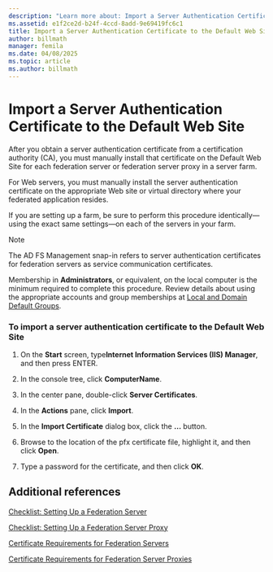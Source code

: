 ```yaml
---
description: "Learn more about: Import a Server Authentication Certificate to the Default Web Site"
ms.assetid: e1f2ce2d-b24f-4ccd-8add-9e69419fc6c1
title: Import a Server Authentication Certificate to the Default Web Site
author: billmath
manager: femila
ms.date: 04/08/2025
ms.topic: article
ms.author: billmath
---
```


# Import a Server Authentication Certificate to the Default Web Site

After you obtain a server authentication certificate from a certification authority \(CA\), you must manually install that certificate on the Default Web Site for each federation server or federation server proxy in a server farm.

For Web servers, you must manually install the server authentication certificate on the appropriate Web site or virtual directory where your federated application resides.

If you are setting up a farm, be sure to perform this procedure identically—using the exact same settings—on each of the servers in your farm.

> [!NOTE]
> The AD FS Management snap\-in refers to server authentication certificates for federation servers as service communication certificates.

Membership in **Administrators**, or equivalent, on the local computer is the minimum required to complete this procedure.  Review details about using the appropriate accounts and group memberships at [Local and Domain Default Groups](/previous-versions/orphan-topics/ws.10/dd728026(v=ws.10)).

### To import a server authentication certificate to the Default Web Site

1.  On the **Start** screen, type**Internet Information Services \(IIS\) Manager**, and then press ENTER.

2.  In the console tree, click **ComputerName**.

3.  In the center pane, double\-click **Server Certificates**.

4.  In the **Actions** pane, click **Import**.

5.  In the **Import Certificate** dialog box, click the **…** button.

6.  Browse to the location of the pfx certificate file, highlight it, and then click **Open**.

7.  Type a password for the certificate, and then click **OK**.

## Additional references
[Checklist: Setting Up a Federation Server](Checklist--Setting-Up-a-Federation-Server.md)

[Checklist: Setting Up a Federation Server Proxy](Checklist--Setting-Up-a-Federation-Server-Proxy.md)

[Certificate Requirements for Federation Servers](../design/certificate-requirements-for-federation-servers.md)

[Certificate Requirements for Federation Server Proxies](/previous-versions/windows/it-pro/windows-server-2012-R2-and-2012/dd807054(v=ws.11))
